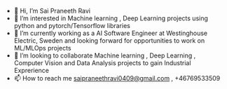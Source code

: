 - 👋 Hi, I’m Sai Praneeth Ravi
- 👀 I’m interested in Machine learning , Deep Learning projects using python and pytorch/Tensorflow libraries
- 🌱 I’m currently working as a AI Software Engineer at Westinghouse Electric, Sweden and looking forward for opportunities to work on ML/MLOps projects
- 💞️ I’m looking to collaborate Machine learning , Deep Learning , Computer Vision and Data Analysis projects to gain Industrial Exprerience
- 📫 How to reach me saipraneethravi0409@gmail.com , +46769533509

<!---
praneethraavi4/praneethraavi4 is a ✨ special ✨ repository because its `README.md` (this file) appears on your GitHub profile.
You can click the Preview link to take a look at your changes.
--->
